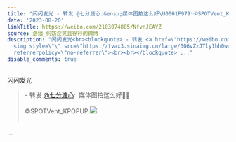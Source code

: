 ```yaml
---
title: "闪闪发光 - 转发 @七分溏心:&ensp;媒体图拍这么好\U0001F979✨©️SPOTVent_KPOPUP [图片]"
date: '2023-08-20'
linkTitle: https://weibo.com/2103074805/NfvnJEAYZ
source: 洛缙_何妨淫笑且徐行的微博
description: "闪闪发光<br><blockquote> - 转发 <a href=\"https://weibo.com/5969538801\" target=\"_blank\">@七分溏心</a>: 媒体图拍这么好\U0001F979✨<br><br>©️SPOTVent_KPOPUP
  <img style=\"\" src=\"https://tvax3.sinaimg.cn/large/006vZzJTly1hh0wurhbuqj315o1qiayg.jpg\"
  referrerpolicy=\"no-referrer\"><br><br></blockquote> ..."
disable_comments: true
---
```

闪闪发光<br><blockquote> - 转发 <a href="https://weibo.com/5969538801" target="_blank">@七分溏心</a>: 媒体图拍这么好🥹✨<br><br>©️SPOTVent_KPOPUP <img style="" src="https://tvax3.sinaimg.cn/large/006vZzJTly1hh0wurhbuqj315o1qiayg.jpg" referrerpolicy="no-referrer"><br><br></blockquote> ...
